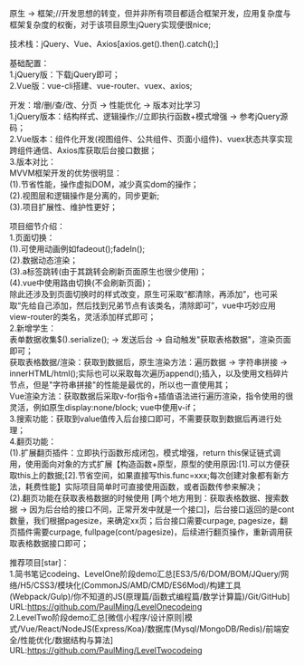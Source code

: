 


原生 -> 框架;//开发思想的转变，但并非所有项目都适合框架开发，应用复杂度与框架复杂度的权衡，对于该项目原生jQuery实现便很nice;  

技术栈：jQuery、Vue、Axios[axios.get().then().catch();]  


基础配置：  
1.jQuery版：下载jQuery即可；  
2.Vue版：vue-cli搭建、vue-router、vuex、axios;  


开发：增/删/查/改、分页 -> 性能优化 -> 版本对比学习  
1.jQuery版本：结构样式、逻辑操作;//立即执行函数+模式增强 -> 参考jQuery源码；  
2.Vue版本：组件化开发(视图组件、公共组件、页面小组件)、vuex状态共享实现跨组件通信、Axios库获取后台接口数据；  
3.版本对比：  
MVVM框架开发的优势很明显：  
(1).节省性能，操作虚拟DOM，减少真实dom的操作；  
(2).视图层和逻辑操作是分离的，同步更新;  
(3).项目扩展性、维护性更好；  



项目细节介绍：  
1.页面切换：  
(1).可使用动画例如fadeout();fadeIn();   
(2).数据动态渲染；  
(3).a标签跳转(由于其跳转会刷新页面原生也很少使用)；  
(4).vue中使用路由切换(不会刷新页面)；  
除此还涉及到页面切换时的样式改变，原生可采取“都清除，再添加”，也可采取“先给自己添加，然后找到兄弟节点有该类名，清除即可”，vue中巧妙应用view-router的类名，灵活添加样式即可；  
2.新增学生：  
表单数据收集$().serialize(); -> 发送后台 -> 自动触发"获取表格数据"，渲染页面即可；  
获取表格数据/渲染：获取到数据后，原生渲染方法：遍历数据 -> 字符串拼接 -> innerHTML/html();实际也可以采取每次遍历append();插入，以及使用文档碎片节点，但是"字符串拼接"的性能是最优的，所以也一直使用其；  
Vue渲染方法：获取数据后采取v-for指令+插值语法进行遍历渲染，指令使用的很灵活，例如原生display:none/block; vue中使用v-if；  
3.搜索功能：获取到value值传入后台接口即可，不需要获取到数据后再进行处理；  
4.翻页功能：  
(1).扩展翻页插件：立即执行函数形成闭包，模式增强，return this保证链式调用，使用面向对象的方式扩展【构造函数+原型，原型的使用原因:[1].可以方便获取this上的数据;[2].节省空间，如果直接写this.func=xxx;每次创建对象都有新方法，耗费性能】实际项目简单时可直接使用函数，或者函数传参来解决；  
(2).翻页功能在获取表格数据的时候使用 [两个地方用到：获取表格数据、搜索数据 -> 因为后台给的接口不同，正常开发中就是一个接口]，后台接口返回的是cont数量，我们根据pagesize，来确定xx页；后台接口需要curpage, pagesize，翻页插件需要curpage, fullpage(cont/pagesize)，后续进行翻页操作，重新调用获取表格数据接口即可；  



推荐项目[star]：  
1.简书笔记codeing、LevelOne阶段demo汇总[ES3/5/6/DOM/BOM/JQuery/网络/H5/CSS3/模块化(CommonJS/AMD/CMD/ES6Mod)/构建工具(Webpack/Gulp)/你不知道的JS(原理篇/函数式编程篇/数学计算篇)/Git/GitHub]  
URL:https://github.com/PaulMing/LevelOnecodeing    
2.LevelTwo阶段demo汇总[微信小程序/设计原则|模式/Vue/React/NodeJS(Express/Koa)/数据库(Mysql/MongoDB/Redis)/前端安全/性能优化/数据结构与算法]  
URL:https://github.com/PaulMing/LevelTwocodeing
